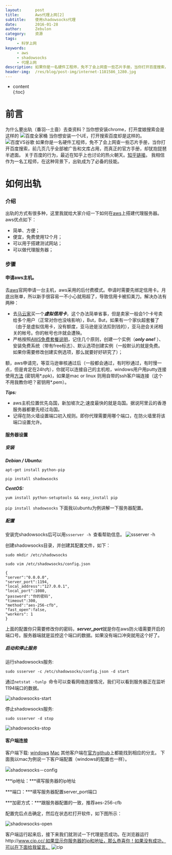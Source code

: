 ```yaml
---
layout:      post
title:       Aws代理上网[2]
subtitle:    使用shadowsocks代理
date:        2016-01-28
author:      Zebulon
category:    资源
tags:        
     - 科学上网
keywords:    
     - aws
     - shadowsocks
     - 代理上网
description: 如果你是一名硬件工程师，免不了会上网查一些芯片手册，当你打开百度搜索，前几页几乎全部被广告和文库占用，而真正的官方手册，却犹抱琵琶半遮面。	
header-img:  /res/blog/post-img/internet-1181586_1280.jpg
---
```



* content  
{:toc} 

# 前言

为什么要出轨（番羽--土啬）去查资料？当你想安装chrome，打开度娘搜索会是这样的
![百度全家桶](/res/blog%2Fpost-img%2Fbaidu.jpg)
当你想安装一个UE，打开搜索百度却是这样的。
![百度VS谷歌](/res/blog%2Fpost-img%2Fbaidu-google.png)
如果你是一名硬件工程师，免不了会上网查一些芯片手册，当你打开百度搜索，前几页几乎全部被广告和文库占用，而真正的官方手册，却犹抱琵琶半遮面。
关于百度的行为，最近在知乎上也讨论的热火朝天。[知乎链接]( http://www.zhihu.com/question/22732593/answer/83139119)。
我相信作为一名工程师，在这种背景下，出轨成为了必备的技能。

# 如何出轨

### 介绍

出轨的方式有很多种，这里我就给大家介绍一下如何在[aws](http://aws.amazon.com/)上搭建代理服务器。aws优点如下： 

- 简单、方便；
- 便宜，免费使用12个月；
- 可以用于搭建测试网站；
- 可以做代理服务器；

### 步骤

#### 申请aws主机。

去[aws](http://aws.amazon.com/)官网申请一台主机，aws采用的后付费模式。申请时需要先绑定信用卡。月底出账单，所以新手很容易一不小心就用超了，导致信用卡被扣美刀。解决办法有两种：
- 去[马云家](www.taobao.com)买一个***虚拟信用卡***，这个办法简单省事，但是卖家一般会1个卡号卖给多个用户（正常对你也没啥影响），But，But，如果有一个家伙超套餐了（由于是虚拟信用卡，没有额度，亚马逊是没法扣到钱的），亚马逊会关闭相关的帐号。你的帐号也许就会遭殃。
- 严格按照[AWS免费套餐说明](http://aws.amazon.com/cn/free/?sc_ichannel=ha&sc_ipage=signin&sc_iplace=body_link_text&sc_icampaigntype=free_tier&sc_icampaign=ha_en_free_tier_signin_2014_03)，记住几个原则，创建一个实例（***only one!*** ）、安装免费系统（带有free标志）、默认选项创建实例（一般默认的就是免费。如果你需要修改创建实例选项，那么就要好好研究了）；

额，aws申请完，等亚马逊审核通过后（一般都会通过，有时秒通过，有时慢一点，但是肯定在24h内），你就可以连接自己的主机啦，windows用户用putty连接使用[方法](https://docs.aws.amazon.com/AWSEC2/latest/UserGuide/putty.html?console_help=true) (密钥用*.ppk)，如果是mac or linux 则用自带的ssh客户端连接（这个不用我教你吧？密钥用*.pem）。

***Tips:***

- aws主机位置优先岛国，新加坡次之;速度最快的就是岛国。据说阿里云的香港服务器都要先经过岛国。
- 记得在防火墙设置端口初入规则。即你代理需要用哪个端口，在防火墙里将该端口设置允许。

#### 服务器设置

##### 安装

***Debian / Ubuntu:***

```apt-get install python-pip```

```pip install shadowsocks```


***CentOS:***

```yum install python-setuptools && easy_install pip```
    
```pip install shadowsocks```
下面我以ubuntu为例讲解一下服务器配置。

##### 配置

安装完shadowsocks后可以用```ssserver -h ```查看帮助信息。
![ssserver -h](/res/blog/post-img/ssserver-h.jpg)


创建shadowsocks目录，并创建其配置文件，如下： 

```sudo mkdir /etc/shadowsocks ```

```sudo vim /etc/shadowsocks/config.json ```

```
{
"server":"0.0.0.0", 
"server_port":1194, 
"local_address":"127.0.0.1", 
"local_port":1080, 
"password":"你的密码", 
"timeout":300, 
"method":"aes-256-cfb", 
"fast_open":false, 
"workers": 1 
}

```
上面的配置你只需要修改你的密码，***server_port***就是你在aws防火墙需要开启的端口号。服务器端就是监控这个端口的数据。如果没有端口冲突就用这个好了。


##### 启动和停止服务

运行shadowsocks服务:

```sudo ssserver -c /etc/shadowsocks/config.json -d start ```

通过```netstat -tunlp ```命令可以查看网络连接情况，我们可以看到服务器正在监听1194端口的数据。

![shadowsocks-start](/res/blog/post-img/shadowsocks-start.jpg)


停止shadowsocks服务:

```sudo ssserver -d stop```

![shadowsocks-stop](/res/blog/post-img/shadowsocks-stop.jpg)

#### 客户端连接
客户端下载:
[windows](https://github.com/shadowsocks/shadowsocks-windows/releases)
[Mac](https://github.com/shadowsocks/shadowsocks-iOS/releases)
其他客户端在[官方github](https://github.com/shadowsocks)上都能找到相应的分支。
下面我以mac为例说一下客户端配置（windows的配置也一样）。

![shadowsocks－config](/res/blog/post-img/shadowsocks-config.jpg)

***ip地址：***填写服务器的ip地址

***端口：***填写服务器配置server_port端口

***加密方式：***跟服务器配置的一致，推荐aes-256-cfb

配置完后点击确定，然后在状态栏打开软件，如下图所示：

![shadowsocks-open](/res/blog/post-img/shadowsocks-open.jpg)

客户端运行起来后，接下来我们就测试一下代理是否成功。在浏览器运行http://www.cip.cc/,如果显示你服务器的ip和地址，那么恭喜你！如果没有成功，可以在下面给我留言。
![cip](/res/blog/post-img/cip.jpg)










